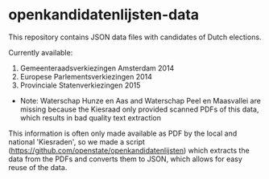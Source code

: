 openkandidatenlijsten-data
==========================

This repository contains JSON data files with candidates of Dutch elections.

Currently available:

1. Gemeenteraadsverkiezingen Amsterdam 2014
2. Europese Parlementsverkiezingen 2014
3. Provinciale Statenverkiezingen 2015
  * Note: Waterschap Hunze en Aas and Waterschap Peel en Maasvallei are missing because the Kiesraad only provided scanned PDFs of this data, which results in bad quality text extraction

This information is often only made available as PDF by the local and national 'Kiesraden', so we made a script (https://github.com/openstate/openkandidatenlijsten) which extracts the data from the PDFs and converts them to JSON, which allows for easy reuse of the data.

